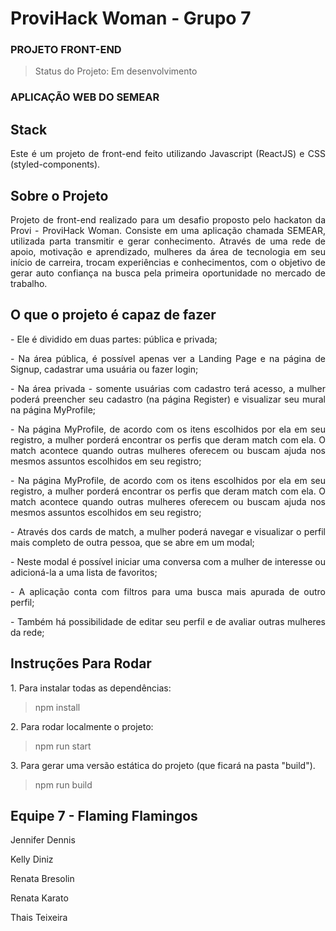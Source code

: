 # ProviHack Woman - Grupo 7 

### PROJETO FRONT-END

> Status do Projeto: Em desenvolvimento

### APLICAÇÃO WEB DO SEMEAR

## Stack

<p align="justify"> Este é um projeto de front-end feito utilizando Javascript (ReactJS) e CSS (styled-components).</p>

## Sobre o Projeto

<p align="justify"> Projeto de front-end realizado para um desafio proposto pelo hackaton da Provi - ProviHack Woman. Consiste em uma aplicação chamada SEMEAR, utilizada parta transmitir e gerar conhecimento. Através de uma rede de apoio, motivação e aprendizado, mulheres da área de tecnologia em seu início de carreira, trocam experiências e conhecimentos, com o objetivo de gerar auto confiança na busca pela primeira oportunidade no mercado de trabalho. </p>

## O que o projeto é capaz de fazer

<p align="justify"> - Ele é dividido em duas partes: pública e privada; </p>

<p align="justify"> - Na área pública, é possível apenas ver a Landing Page e na página de Signup, cadastrar uma usuária ou fazer login; </p>

<p align="justify"> - Na área privada - somente usuárias com cadastro terá acesso, a mulher poderá preencher seu cadastro (na página Register) e visualizar seu mural na página MyProfile; </p>

<p align="justify"> - Na página MyProfile, de acordo com os itens escolhidos por ela em seu registro, a mulher porderá encontrar os perfis que deram match com ela. O match acontece quando outras mulheres oferecem ou buscam ajuda nos mesmos assuntos escolhidos em seu registro; </p>

<p align="justify"> - Na página MyProfile, de acordo com os itens escolhidos por ela em seu registro, a mulher porderá encontrar os perfis que deram match com ela. O match acontece quando outras mulheres oferecem ou buscam ajuda nos mesmos assuntos escolhidos em seu registro; </p>

<p align="justify"> - Através dos cards de match, a mulher poderá navegar e visualizar o perfil mais completo de outra pessoa, que se abre em um modal; </p>

<p align="justify"> - Neste modal é possível iniciar uma conversa com a mulher de interesse ou adicioná-la a uma lista de favoritos; </p>

<p align="justify"> - A aplicação conta com filtros para uma busca mais apurada de outro perfil; </p>

<p align="justify"> - Também há possibilidade de editar seu perfil e de avaliar outras mulheres da rede; </p>

## Instruções Para Rodar

<p align="justify"> 1. Para instalar todas as dependências: </p>

> npm install 

<p align="justify"> 2. Para rodar localmente o projeto:</p>

> npm run start 

<p align="justify"> 3. Para gerar uma versão estática do projeto (que ficará na pasta "build").</p>

> npm run build 

## Equipe 7 - Flaming Flamingos

<p align="justify"> Jennifer Dennis </p>
<p align="justify"> Kelly Diniz </p>
<p align="justify"> Renata Bresolin </p>
<p align="justify"> Renata Karato </p>
<p align="justify"> Thais Teixeira </p>
